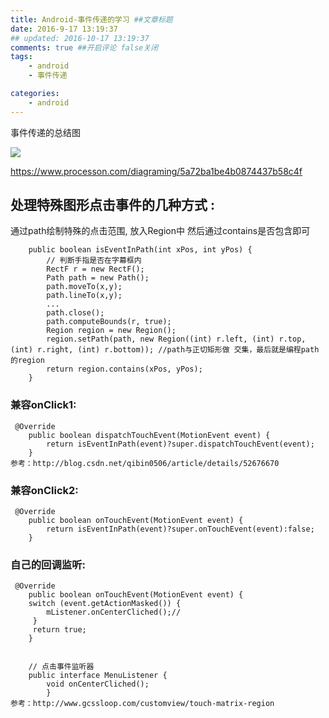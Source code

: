 ```yaml
---
title: Android-事件传递的学习 ##文章标题
date: 2016-9-17 13:19:37
## updated: 2016-10-17 13:19:37
comments: true ##开启评论 false关闭
tags:
    - android
    - 事件传递

categories:
    - android
---
```


事件传递的总结图

![](http://ww3.sinaimg.cn/large/006tKfTcly1fo26sk3xr9j319r10cabx.jpg)

https://www.processon.com/diagraming/5a72ba1be4b0874437b58c4f

<!-- more -->


## 处理特殊图形点击事件的几种方式 : 

通过path绘制特殊的点击范围, 放入Region中 然后通过contains是否包含即可

```
    public boolean isEventInPath(int xPos, int yPos) {
        // 判断手指是否在字幕框内
        RectF r = new RectF();
        Path path = new Path();
        path.moveTo(x,y);
        path.lineTo(x,y);
        ...
        path.close();
        path.computeBounds(r, true);
        Region region = new Region();
        region.setPath(path, new Region((int) r.left, (int) r.top, (int) r.right, (int) r.bottom)); //path与正切矩形做 交集，最后就是编程path的region
        return region.contains(xPos, yPos);
    }
```

### 兼容onClick1:
    
```
 @Override
    public boolean dispatchTouchEvent(MotionEvent event) {
        return isEventInPath(event)?super.dispatchTouchEvent(event);
    }
参考：http://blog.csdn.net/qibin0506/article/details/52676670
```

### 兼容onClick2:

```
 @Override
    public boolean onTouchEvent(MotionEvent event) {
        return isEventInPath(event)?super.onTouchEvent(event):false;
    }
```

### 自己的回调监听:

```
 @Override
    public boolean onTouchEvent(MotionEvent event) {
    switch (event.getActionMasked()) {
        mListener.onCenterCliched();//
     }
     return true;
    }


   	// 点击事件监听器
    public interface MenuListener {
        void onCenterCliched();
        }
参考：http://www.gcssloop.com/customview/touch-matrix-region
```




